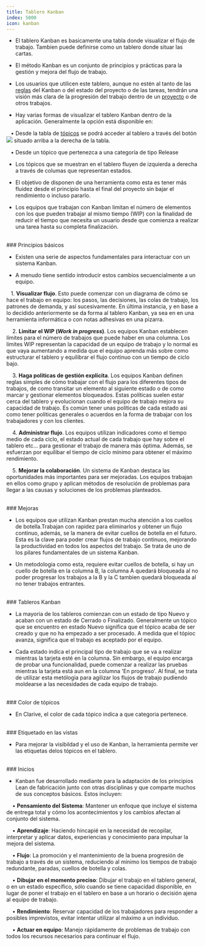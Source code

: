 ```yaml
---
title: Tablero Kanban
index: 5000
icon: kanban
---
```


* El tablero Kanban es basicamente una tabla donde visualizar el flujo de trabajo. Tambien puede definirse como un tablero donde situar las cartas.

* El método Kanban es un conjunto de principios y prácticas para la gestión y mejora del flujo de trabajo.

* Los usuarios que utilicen este tablero, aunque no estén al tanto de las [reglas](Conceptos/rule) del Kanban o del estado del proyecto o de las tareas, tendrán una visión más clara de la progresión del trabajo dentro de un [proyecto](Conceptos/project) o de otros trabajos.

* Hay varias formas de visualizar el tablero Kanban dentro de la aplicación. Generalmente la opción está disponible en: <br />


&nbsp; &nbsp;• Desde la tabla de [tópicos](Conceptos/topic) se podrá acceder al tablero a través del botón <img src="/static/images/icons/kanban.png" /> situado arriba a la derecha de la tabla. <br />

&nbsp; &nbsp;• Desde un tópico que pertenezca a una categoría de tipo Release

* Los tópicos que se muestran en el tablero fluyen de izquierda a derecha a través de columas que representan estados. 

* El objetivo de disponen de una herramienta como esta es tener más fluidez desde el principio hasta el final del proyecto sin bajar el rendimiento o incluso pararlo.

* Los equipos que trabajan con Kanban limitan el número de elementos con los que pueden trabajar al mismo tiempo (WIP) con la finalidad de reducir el tiempo que necesita un usuario desde que comienza a realizar una tarea hasta su completa finalización.


<br />
### Principios básicos

* Existen una serie de aspectos fundamentales para interactuar con un sistema Kanban.

* A menudo tiene sentido introducir estos cambios secuencialmente a un equipo.<br />

&nbsp;&nbsp; 1. **Visualizar flujo**. Esto puede comenzar con un diagrama de cómo se hace el trabajo en equipo: los pasos, las decisiones, las colas de trabajo, los patrones de demanda, y así sucesivamente. En última instancia, y en base a lo decidido anteriormente se da forma al tablero Kanban, ya sea en en una herramienta informática o con notas adhesivas en una pizarra. <br />


&nbsp; &nbsp; 2. **Limitar el WIP (*Work in progress*)**. Los equipos Kanban establecen límites para el número de trabajos que puede haber en una columna. Los limites WIP representan la capacidad de un equipo de trabajo y lo normal es que vaya aumentando a medida que el equipo aprenda más sobre como estructurar el tablero y equilibrar el flujo continuo con un tiempo de ciclo bajo. <br />

&nbsp; &nbsp; 3. **Haga políticas de gestión explícita**. Los equipos Kanban definen reglas simples de cómo trabajar con el flujo para los diferentes tipos de trabajos, de como transitar un elemento al siguiente estado o de como marcar y gestionar elementos bloqueados. Estas políticas suelen estar cerca del tablero y evolucionan cuando el equipo de trabajo mejora su capacidad de trabajo. Es común tener unas políticas de cada estado asi como tener politicas generales o acuerdos en la forma de trabajar con los trabajadores y con los clientes. <br />

&nbsp; &nbsp; 4. **Administrar flujo**. Los equipos utilizan indicadores como el tiempo medio de cada ciclo, el estado actual de cada trabajo que hay sobre el tablero etc... para gestionar el trabajo de manera más óptima. Además, se esfuerzan por equilibar el tiempo de ciclo mínimo para obtener el máximo rendimiento. <br />

&nbsp; &nbsp; 5. **Mejorar la colaboración**. Un sistema de Kanban destaca las oportunidades más importantes para ser mejoradas. Los equipos trabajan
en ellos como grupo y aplican métodos de resolución de problemas para llegar a las causas y soluciones de los problemas planteados.


<br />
### Mejoras



* Los equipos que utilizan Kanban prestan mucha atención a los cuellos de botella.Trabajan con rapidez para eliminarlos y obtener un flujo continuo, además, se la manera de evitar cuellos de botella en el futuro. Esta es la clave para poder crear flujos de trabajo continuos, mejorando la productividad en todos los aspectos del trabajo. Se trata de uno de los pilares fundamentales de un sistema Kanban.

* Un metodologia como esta, requiere evitar cuellos de botella, si hay un cuello de botella en la columna B, la columna A quedará bloqueada al no poder progresar los trabajos a la B y la C tambien quedará bloqueada al no tener trabajos entrantes.

<br />
### Tableros Kanban

* La mayoria de los tableros comienzan con un estado de tipo Nuevo y acaban con un estado de Cerrado o Finalizado. Generalmente un tópico que se encuentro en estado Nuevo significa que el tópico acaba de ser creado y que no ha empezado a ser procesado. A medida que el tópioc avanza, significa que el trabajo es aceptado por el equipo. 

* Cada estado indica el principal tipo de trabajo que se va a realizar mientras la tarjeta esté en la columna. Sin embargo, el equipo encarga de probar una funcionalidad, puede comenzar a realizar las pruebas mientras la tarjeta está aun en la columna 'En progreso'. Al final, se trata de utilizar esta metólogia para agilizar los flujos de trabajo pudiendo moldearse a las necesidades de cada equipo de trabajo.


<br />
### Color de tópicos

* En Clarive, el color de cada tópico indica a que categoria pertenece.


<br />
### Etiquetado en las vistas

* Para mejorar la visibildad y el uso de Kanban, la herramienta permite ver las etiquetas delos tópicos en el tablero.


<br />
### Inicios

* Kanban fue desarrollado mediante para la adaptación de los principios Lean de fabricación junto con otras
disciplinas y que comparte muchos de sus conceptos básicos. Estos incluyen: <br />


&nbsp; &nbsp; • **Pensamiento del Sistema**: Mantener un enfoque que incluye el sistema de entrega total y cómo los acontecimientos y los cambios afectan al conjunto del sistema. <br />

&nbsp; &nbsp; • **Aprendizaje**: Haciendo hincapié en la necesidad de recopilar, interpretar y aplicar datos, experiencias y conocimiento para impulsar la mejora del sistema. <br />

&nbsp; &nbsp; • **Flujo**: La promoción y el mantenimiento de la buena progresión de trabajo a través de un sistema, reduciendo al mínimo los tiempos de trabajo redundante, paradas, cuellos de botella y colas. <br />

&nbsp; &nbsp; • **Dibujar en el momento preciso**: Dibujar el trabajo en el tablero general, o en un estado específico, sólo cuando se tiene capacidad disponible, en lugar de poner el trabajo en el tablero en base a un horario o decisión ajena al equipo de trabajo. <br />

&nbsp; &nbsp; • **Rendimiento**: Reservar capacidad de los trabajadores para responder a posibles imprevistos, evitar intentar utilizar al máximo a un individuo. <br />

&nbsp; &nbsp; • **Actuar en equipo**: Manejo rápidamente de problemas de trabajo con todos los recursos necesarios para continuar el flujo. <br />
